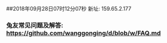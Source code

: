 ##2018年09月28日07时12分07秒 新址: 159.65.2.177
### 兔友常见问题及解答: https://github.com/wanggonging/d/blob/w/FAQ.md
